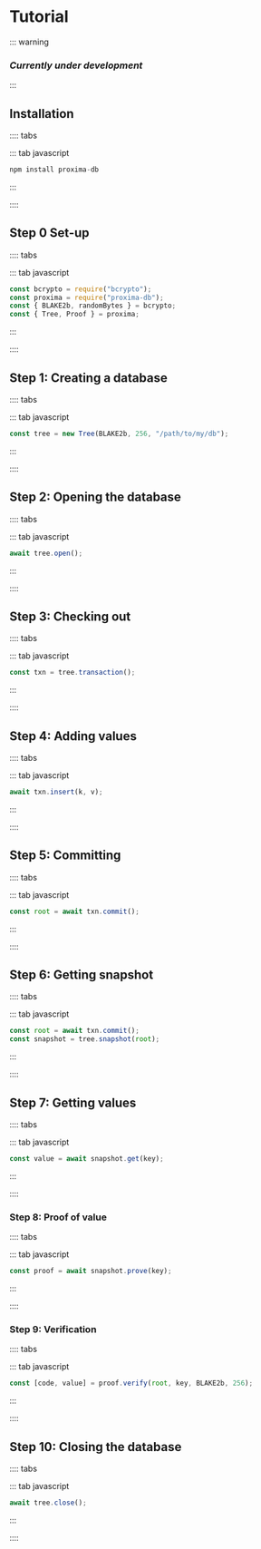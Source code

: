 # Tutorial

::: warning

### _Currently under development_

:::

## Installation

:::: tabs

::: tab javascript

```javascript
npm install proxima-db
```

:::

::::

## Step 0 Set-up

:::: tabs

::: tab javascript

```javascript
const bcrypto = require("bcrypto");
const proxima = require("proxima-db");
const { BLAKE2b, randomBytes } = bcrypto;
const { Tree, Proof } = proxima;
```

:::

::::

## Step 1: Creating a database

:::: tabs

::: tab javascript

```javascript
const tree = new Tree(BLAKE2b, 256, "/path/to/my/db");
```

:::

::::

## Step 2: Opening the database

:::: tabs

::: tab javascript

```javascript
await tree.open();
```

:::

::::

## Step 3: Checking out

:::: tabs

::: tab javascript

```javascript
const txn = tree.transaction();
```

:::

::::

## Step 4: Adding values

:::: tabs

::: tab javascript

```javascript
await txn.insert(k, v);
```

:::

::::

## Step 5: Committing

:::: tabs

::: tab javascript

```javascript
const root = await txn.commit();
```

:::

::::

## Step 6: Getting snapshot

:::: tabs

::: tab javascript

```javascript
const root = await txn.commit();
const snapshot = tree.snapshot(root);
```

:::

::::

## Step 7: Getting values

:::: tabs

::: tab javascript

```javascript
const value = await snapshot.get(key);
```

:::

::::

### Step 8: Proof of value

:::: tabs

::: tab javascript

```javascript
const proof = await snapshot.prove(key);
```

:::

::::

### Step 9: Verification

:::: tabs

::: tab javascript

```javascript
const [code, value] = proof.verify(root, key, BLAKE2b, 256);
```

:::

::::

## Step 10: Closing the database

:::: tabs

::: tab javascript

```javascript
await tree.close();
```

:::

::::
